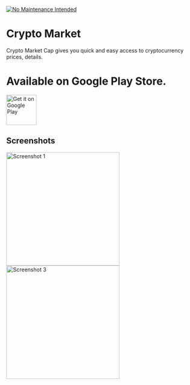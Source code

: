 
[![No Maintenance Intended](http://unmaintained.tech/badge.svg)](http://unmaintained.tech/)

Crypto Market
====================================

Crypto Market Cap gives you quick and easy access to cryptocurrency prices, details.

Available on Google Play Store.
================================

<p align="left">
<a href="https://play.google.com/store/apps/details?id=com.thinkdevs.cryptomarket">
    <img alt="Get it on Google Play"
        height="80"
        src="https://play.google.com/intl/en_us/badges/images/generic/en_badge_web_generic.png" />
</a>
        </p>

## Screenshots

<img src="/../master/screenshots/screenshot.png?raw=true" width="300px" alt="Screenshot 1" />
<img src="/../master/screenshots/screenshot1.png?raw=true" width="300px" alt="Screenshot 3" />